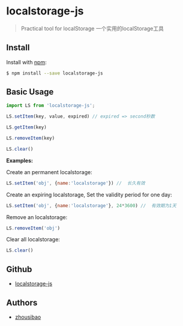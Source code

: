 # localstorage-js
> Practical tool for localStorage
> 一个实用的localStorage工具



## Install
Install with [npm](https://www.npmjs.com/):

```sh
$ npm install --save localstorage-js
```


## Basic Usage
```js
import LS from 'localstorage-js';

LS.setItem(key, value, expired) // expired => second秒数

LS.getItem(key)

LS.removeItem(key) 

LS.clear() 
```

**Examples:**

Create an permanent localstorage:
```js
LS.setItem('obj', {name:'localstorage'}) //  长久有效
```

Create an expiring localstorage, Set the validity period for one day:
```js
LS.setItem('obj', {name:'localstorage'}, 24*3600) //  有效期为1天
```

Remove an localstorage:
```js
LS.removeItem('obj') 
```

Clear all localstorage:
```js
LS.clear()
```


## Github
- [localstorage-js](https://github.com/zhousibao/localstorage-js)


## Authors
- [zhousibao](https://github.com/zhousibao)
